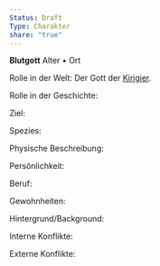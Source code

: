 ```yaml
---
Status: Draft
Type: Charakter
share: "true"
---
```

**Blutgott**
Alter • Ort

Rolle in der Welt: 
Der Gott der [Kirigier](../../Kulturen/Kirigier.md). 


Rolle in der Geschichte:



Ziel:


Spezies:


Physische Beschreibung: 



Persönlichkeit: 



Beruf: 



Gewohnheiten:



Hintergrund/Background:




Interne Konflikte: 



Externe Konflikte:



